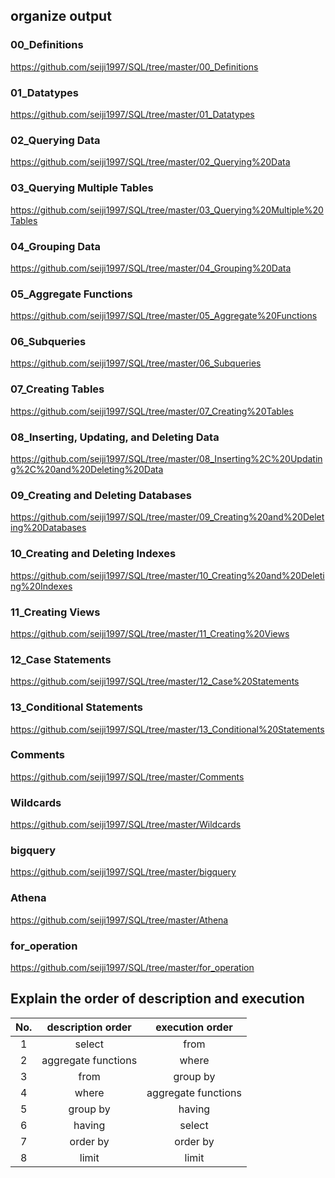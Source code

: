## organize output

### 00_Definitions
https://github.com/seiji1997/SQL/tree/master/00_Definitions

### 01_Datatypes
https://github.com/seiji1997/SQL/tree/master/01_Datatypes

### 02_Querying Data
https://github.com/seiji1997/SQL/tree/master/02_Querying%20Data

### 03_Querying Multiple Tables
https://github.com/seiji1997/SQL/tree/master/03_Querying%20Multiple%20Tables

### 04_Grouping Data
https://github.com/seiji1997/SQL/tree/master/04_Grouping%20Data

### 05_Aggregate Functions
https://github.com/seiji1997/SQL/tree/master/05_Aggregate%20Functions

### 06_Subqueries
https://github.com/seiji1997/SQL/tree/master/06_Subqueries

### 07_Creating Tables
https://github.com/seiji1997/SQL/tree/master/07_Creating%20Tables

### 08_Inserting, Updating, and Deleting Data
https://github.com/seiji1997/SQL/tree/master/08_Inserting%2C%20Updating%2C%20and%20Deleting%20Data

### 09_Creating and Deleting Databases
https://github.com/seiji1997/SQL/tree/master/09_Creating%20and%20Deleting%20Databases

### 10_Creating and Deleting Indexes
https://github.com/seiji1997/SQL/tree/master/10_Creating%20and%20Deleting%20Indexes

### 11_Creating Views
https://github.com/seiji1997/SQL/tree/master/11_Creating%20Views

### 12_Case Statements
https://github.com/seiji1997/SQL/tree/master/12_Case%20Statements

### 13_Conditional Statements
https://github.com/seiji1997/SQL/tree/master/13_Conditional%20Statements

### Comments
https://github.com/seiji1997/SQL/tree/master/Comments

### Wildcards
https://github.com/seiji1997/SQL/tree/master/Wildcards

### bigquery
https://github.com/seiji1997/SQL/tree/master/bigquery

### Athena
https://github.com/seiji1997/SQL/tree/master/Athena

### for_operation
https://github.com/seiji1997/SQL/tree/master/for_operation


## Explain the order of description and execution
No.|description order|execution order|
|:---:|:---:|:---:|
1|select|from|
2|aggregate functions|where|
3|from|group by|
4|where|aggregate functions|
5|group by|having|
6|having|select|
7|order by|order by|
8|limit|limit|
